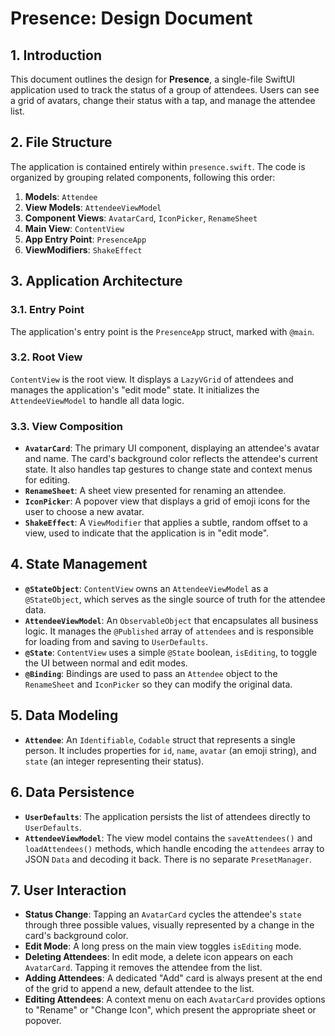 # Presence: Design Document

## 1. Introduction

This document outlines the design for **Presence**, a single-file SwiftUI application used to track the status of a group of attendees. Users can see a grid of avatars, change their status with a tap, and manage the attendee list.

## 2. File Structure

The application is contained entirely within `presence.swift`. The code is organized by grouping related components, following this order:

1.  **Models**: `Attendee`
2.  **View Models**: `AttendeeViewModel`
3.  **Component Views**: `AvatarCard`, `IconPicker`, `RenameSheet`
4.  **Main View**: `ContentView`
5.  **App Entry Point**: `PresenceApp`
6.  **ViewModifiers**: `ShakeEffect`

## 3. Application Architecture

### 3.1. Entry Point

The application's entry point is the `PresenceApp` struct, marked with `@main`.

### 3.2. Root View

`ContentView` is the root view. It displays a `LazyVGrid` of attendees and manages the application's "edit mode" state. It initializes the `AttendeeViewModel` to handle all data logic.

### 3.3. View Composition

-   **`AvatarCard`**: The primary UI component, displaying an attendee's avatar and name. The card's background color reflects the attendee's current state. It also handles tap gestures to change state and context menus for editing.
-   **`RenameSheet`**: A sheet view presented for renaming an attendee.
-   **`IconPicker`**: A popover view that displays a grid of emoji icons for the user to choose a new avatar.
-   **`ShakeEffect`**: A `ViewModifier` that applies a subtle, random offset to a view, used to indicate that the application is in "edit mode".

## 4. State Management

-   **`@StateObject`**: `ContentView` owns an `AttendeeViewModel` as a `@StateObject`, which serves as the single source of truth for the attendee data.
-   **`AttendeeViewModel`**: An `ObservableObject` that encapsulates all business logic. It manages the `@Published` array of `attendees` and is responsible for loading from and saving to `UserDefaults`.
-   **`@State`**: `ContentView` uses a simple `@State` boolean, `isEditing`, to toggle the UI between normal and edit modes.
-   **`@Binding`**: Bindings are used to pass an `Attendee` object to the `RenameSheet` and `IconPicker` so they can modify the original data.

## 5. Data Modeling

-   **`Attendee`**: An `Identifiable`, `Codable` struct that represents a single person. It includes properties for `id`, `name`, `avatar` (an emoji string), and `state` (an integer representing their status).

## 6. Data Persistence

-   **`UserDefaults`**: The application persists the list of attendees directly to `UserDefaults`.
-   **`AttendeeViewModel`**: The view model contains the `saveAttendees()` and `loadAttendees()` methods, which handle encoding the `attendees` array to JSON `Data` and decoding it back. There is no separate `PresetManager`.

## 7. User Interaction

-   **Status Change**: Tapping an `AvatarCard` cycles the attendee's `state` through three possible values, visually represented by a change in the card's background color.
-   **Edit Mode**: A long press on the main view toggles `isEditing` mode.
-   **Deleting Attendees**: In edit mode, a delete icon appears on each `AvatarCard`. Tapping it removes the attendee from the list.
-   **Adding Attendees**: A dedicated "Add" card is always present at the end of the grid to append a new, default attendee to the list.
-   **Editing Attendees**: A context menu on each `AvatarCard` provides options to "Rename" or "Change Icon", which present the appropriate sheet or popover.
